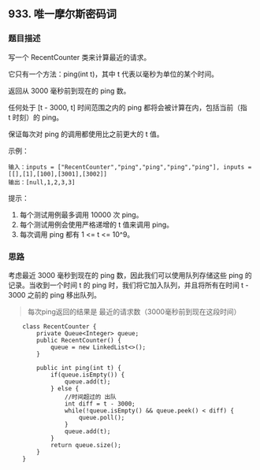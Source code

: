 ## 933. 唯一摩尔斯密码词

### 题目描述
写一个 RecentCounter 类来计算最近的请求。

它只有一个方法：ping(int t)，其中 t 代表以毫秒为单位的某个时间。

返回从 3000 毫秒前到现在的 ping 数。

任何处于 [t - 3000, t] 时间范围之内的 ping 都将会被计算在内，包括当前（指 t 时刻）的 ping。

保证每次对 ping 的调用都使用比之前更大的 t 值。

示例：
```
输入：inputs = ["RecentCounter","ping","ping","ping","ping"], inputs = [[],[1],[100],[3001],[3002]]
输出：[null,1,2,3,3]

```    

提示：

1. 每个测试用例最多调用 10000 次 ping。
2. 每个测试用例会使用严格递增的 t 值来调用 ping。
3. 每次调用 ping 都有 1 <= t <= 10^9。

### 思路
考虑最近 3000 毫秒到现在的 ping 数，因此我们可以使用队列存储这些 ping 的记录。当收到一个时间 t 的 ping 时，我们将它加入队列，并且将所有在时间 t - 3000 之前的 ping 移出队列。
> 每次ping返回的结果是 最近的请求数（3000毫秒前到现在这段时间）
```   
    class RecentCounter {
        private Queue<Integer> queue;
        public RecentCounter() {
            queue = new LinkedList<>();
        }

        public int ping(int t) {
            if(queue.isEmpty()) {
                queue.add(t);
            } else {
                //时间超过的 出队
                int diff = t - 3000;
                while(!queue.isEmpty() && queue.peek() < diff) {
                    queue.poll();
                }
                queue.add(t);
            }
            return queue.size();
        }
    }
```

